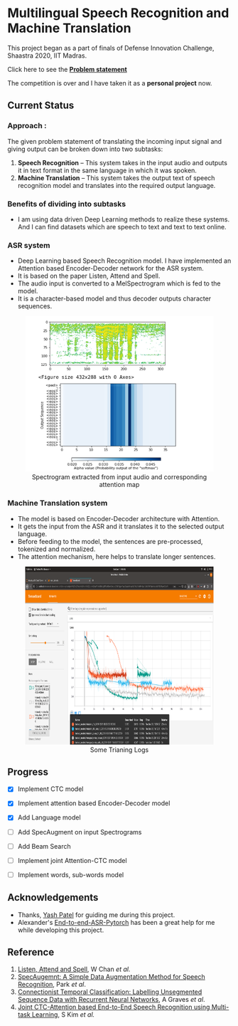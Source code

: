 # Multilingual Speech Recognition and Machine Translation

This project began as a part of finals of Defense Innovation Challenge, Shaastra 2020, IIT Madras. 

Click here to see the **[Problem statement](https://github.com/sachin-101/Multilingual-ASR-and-MT/blob/master/papers/problem_statement.pdf)**

The competition is over and I have taken it as a **personal project** now.

## Current Status

### Approach :
The given problem statement of translating the incoming input signal and giving output can be broken down into two subtasks:
1. **Speech Recognition** – This system takes in the input audio and outputs it in text format in the same language in which it was spoken. 
2. **Machine Translation** – This system takes the output text of speech recognition model and translates into the required output language.

### Benefits of dividing into subtasks

- I am using data driven Deep Learning methods to realize these systems. And I can find datasets which are speech to text and text to text online. 

### ASR system
- Deep Learning based Speech Recognition model. I have implemented an Attention based Encoder-Decoder network for the ASR system.
- It is based on the paper Listen, Attend and Spell.
- The audio input is converted to a MelSpectrogram which is fed to the model.
- It is a character-based model and thus decoder outputs character sequences.

<figure align="center">
  <img src="attention_mapping.png" width="570" height="350">
  <figcaption>Spectrogram extracted from input audio and corresponding attention map</figcaption>
</figure>

### Machine Translation system

- The model is based on Encoder-Decoder architecture with Attention.
- It gets the input from the ASR and it translates it to the selected output language.
- Before feeding to the model, the sentences are pre-processed, tokenized and normalized.
- The attention mechanism, here helps to translate longer sentences.


<figure align="center">
  <img src="tensorboard_1.png" width="670" height="400">
  <figcaption>Some Trianing Logs</figcaption>
</figure>


## Progress

- [x] Implement CTC model
- [x] Implement attention based Encoder-Decoder model
- [x] Add Language model
- [ ] Add SpecAugment on input Spectrograms
- [ ] Add Beam Search
- [ ] Implement joint Attention-CTC model
- [ ] Implement words, sub-words model


## Acknowledgements

- Thanks, [Yash Patel](https://github.com/ComputerMaestro) for guiding me during this project. 
- Alexander's [End-to-end-ASR-Pytorch](https://github.com/Alexander-H-Liu/End-to-end-ASR-Pytorch) has been a great help for me while developing this project.


## Reference

1. [Listen, Attend and Spell](https://arxiv.org/abs/1508.01211v2), W Chan *et al.*
2. [SpecAugemnt: A Simple Data Augmentation Method for Speech Recognition](https://arxiv.org/abs/1904.08779), Park *et al*.
3. [Connectionist Temporal Classification: Labelling Unsegmented Sequence Data with Recurrent Neural Networks](https://www.cs.toronto.edu/~graves/icml_2006.pdf), A Graves *et al*.
4. [Joint CTC-Attention based End-to-End Speech Recognition using Multi-task Learning](https://arxiv.org/abs/1609.06773), S Kim *et al.* 

